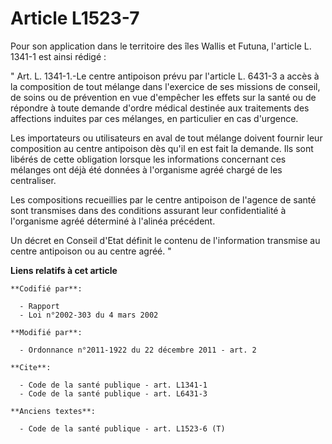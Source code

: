 # Article L1523-7

Pour son application dans le territoire des îles Wallis et Futuna, l'article L. 1341-1 est ainsi rédigé : 

" Art. L. 1341-1.-Le centre antipoison prévu par l'article L. 6431-3 a accès à la composition de tout mélange dans l'exercice
de ses missions de conseil, de soins ou de prévention en vue d'empêcher les effets sur la santé ou de répondre à toute
demande d'ordre médical destinée aux traitements des affections induites par ces mélanges, en particulier en cas d'urgence. 

Les importateurs ou utilisateurs en aval de tout mélange doivent fournir leur composition au centre antipoison dès qu'il en
est fait la demande. Ils sont libérés de cette obligation lorsque les informations concernant ces mélanges ont déjà été
données à l'organisme agréé chargé de les centraliser. 

Les compositions recueillies par le centre antipoison de l'agence de santé sont transmises dans des conditions assurant leur
confidentialité à l'organisme agréé déterminé à l'alinéa précédent. 

Un décret en Conseil d'Etat définit le contenu de l'information transmise au centre antipoison ou au centre agréé. "

**Liens relatifs à cet article**

	**Codifié par**:

	  - Rapport
	  - Loi n°2002-303 du 4 mars 2002

	**Modifié par**:

	  - Ordonnance n°2011-1922 du 22 décembre 2011 - art. 2

	**Cite**:

	  - Code de la santé publique - art. L1341-1
	  - Code de la santé publique - art. L6431-3

	**Anciens textes**:

	  - Code de la santé publique - art. L1523-6 (T)
